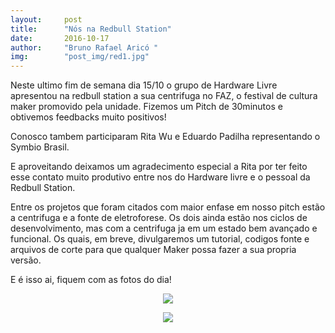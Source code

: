 ```yaml
---
layout:     post
title:      "Nós na Redbull Station"
date:       2016-10-17
author:     "Bruno Rafael Aricó "
img:        "post_img/red1.jpg"
---
```


Neste ultimo fim de semana dia 15/10 o grupo de Hardware Livre apresentou na redbull station a sua centrifuga no FAZ, o festival de cultura maker promovido pela unidade.
Fizemos um Pitch de 30minutos e obtivemos feedbacks muito positivos!

Conosco tambem participaram Rita Wu e Eduardo Padilha representando o Symbio Brasil. 

E aproveitando deixamos um agradecimento especial a Rita por ter feito esse contato muito produtivo entre nos do Hardware livre e o pessoal da Redbull Station.

Entre os projetos que foram citados com maior enfase em nosso pitch estão a centrifuga e a fonte de eletroforese. Os dois ainda estão nos ciclos de desenvolvimento, mas com a centrifuga ja em um estado bem avançado e funcional. Os quais, em breve, divulgaremos um tutorial, codigos fonte e arquivos de corte para que qualquer Maker possa fazer a sua propria versão.

E é isso ai, fiquem com as fotos do dia!

<p style="text-align: center;">
    <img src="{{ site.baseurl }}/post_img/red1.jpg" style="margin: 0 auto;" />
</p>

<p style="text-align: center;">
    <img src="{{ site.baseurl }}/post_img/red2.jpg" style="margin: 0 auto;" />
</p>

